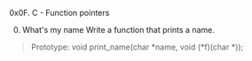 0x0F. C - Function pointers

0. What's my name Write a function that prints a name.
>Prototype: void print_name(char *name, void (*f)(char *));

